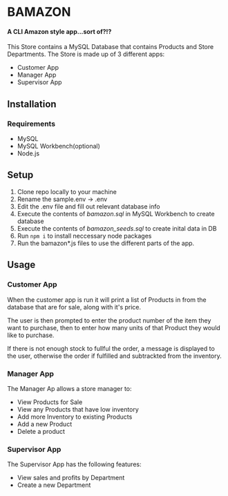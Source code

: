# BAMAZON
#### A CLI Amazon style app...sort of?!?
This Store contains a MySQL Database that contains Products and Store Departments. The Store is made up of 3 different apps:
* Customer App
* Manager App
* Supervisor App

## Installation
### Requirements
* MySQL
* MySQL Workbench(optional)
* Node.js

## Setup
1. Clone repo locally to your machine
2. Rename the sample.env -> .env
3. Edit the .env file and fill out relevant database info
4. Execute the contents of *bamazon.sql* in MySQL Workbench to create database
5. Execute the contents of *bamazon_seeds.sql* to create inital data in DB
6. Run `npm i` to install neccessary node packages
7. Run the bamazon*.js files to use the different parts of the app.

## Usage
### Customer App
When the customer app is run it will print a list of Products in from the database that are for sale, along with it's price. 

The user is then prompted to enter the product number of the item they want to purchase, then to enter how many units of that Product they would like to purchase.

If there is not enough stock to fullful the order, a message is displayed to the user, otherwise the order if fulfilled and subtrackted from the inventory.

### Manager App
The Manager Ap allows a store manager to:
* View Products for Sale
* View any Products that have low inventory
* Add more Inventory to existing Products
* Add a new Product
* Delete a product

### Supervisor App
The Supervisor App has the following features:
* View sales and profits by Department
* Create a new Department
